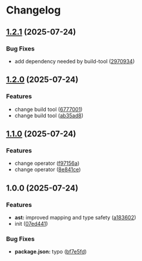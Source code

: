 # Changelog

## [1.2.1](https://github.com/OGS-GmbH/rsql/compare/v1.2.0...v1.2.1) (2025-07-24)


### Bug Fixes

* add dependency needed by build-tool ([2970934](https://github.com/OGS-GmbH/rsql/commit/29709341029917173b739692488a28fee38e2b89))

## [1.2.0](https://github.com/OGS-GmbH/rsql/compare/v1.1.0...v1.2.0) (2025-07-24)


### Features

* change build tool ([6777001](https://github.com/OGS-GmbH/rsql/commit/6777001e219456bc11ed70302107efe52e023f7f))
* change build tool ([ab35ad8](https://github.com/OGS-GmbH/rsql/commit/ab35ad82cfc165392b6106f7bf2f7b2d6595c81e))

## [1.1.0](https://github.com/OGS-GmbH/rsql/compare/v1.0.0...v1.1.0) (2025-07-24)


### Features

* change operator ([f97156a](https://github.com/OGS-GmbH/rsql/commit/f97156a57b8c74bd195f974da2718dc11a0267ba))
* change operator ([8e841ce](https://github.com/OGS-GmbH/rsql/commit/8e841ce7f8e8496275c131dad79c052c3fd8e65f))

## 1.0.0 (2025-07-24)


### Features

* **ast:** improved mapping and type safety ([a183602](https://github.com/OGS-GmbH/rsql/commit/a183602e9b4eecb84f0f3fa647576d6e1d27c687))
* init ([07ed441](https://github.com/OGS-GmbH/rsql/commit/07ed4417cbb0382fece41ba6db2b8707150504fd))


### Bug Fixes

* **package.json:** typo ([bf7e5fd](https://github.com/OGS-GmbH/rsql/commit/bf7e5fd8b731a52c473947ddf7d78b2d3b7f58d8))
